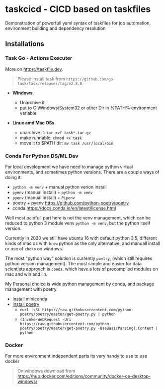 # taskcicd - CICD based on taskfiles

Demonstration of powerfull yaml syntax of taskfiles
for job automation, environment building
and dependency resolution

## Installations 

### Task Go - Actions Executer

More on https://taskfile.dev.

> Please install task from 
> `https://github.com/go-task/task/releases/tag/v2.8.0`

- **Windows**. 
    - Unarchive it 
    - put to C:\Windows\System32 or other Dir in %PATH% environment variable

- **Linux amd Mac OSs**. 
    - unarchive it: `tar xvf task*.tar.gz`
    - make runnable: `chmod +x task`
    - move it to $PATH dir: `mv task /usr/local/bin`

### Conda For Python DS/ML Dev

For local development we have need to manage python virtual environments,
and sometimes python versions. 
There are a couple ways of doing it:

- `python -m venv` + manual python verion install
- `pyenv` (manual install) + `python -m venv`
- `pyenv` (manual install) + `Pipenv`
- poetry + pyenv https://github.com/python-poetry/poetry
- conda https://docs.conda.io/en/latest/license.html

Well most painfull part here is not the venv management,
which can be reduced to python 3 module venv `python -m venv`,
but the python itself version.

Currently in 2020 we still have ubuntu 16 with default python 3.5,
different kinds of mac os with `brew` python as the only alternative,
and manuall install or use of `choko` on windows.

The most "python way" solution is currently `poetry`,
(which still requires python version management).
The most simple and easier for data scientiets 
approach is `conda`. which have a lots of precompiled modules 
on mac and win and lin.

My Personal choice is wide python management by conda,
and package management with poetry.
- [Install miniconda](https://docs.conda.io/en/latest/miniconda.html)
- [Install poetry](https://python-poetry.org/docs/#installation)
    - `curl -sSL https://raw.githubusercontent.com/python-poetry/poetry/master/get-poetry.py | python`
    - `(Invoke-WebRequest -Uri https://raw.githubusercontent.com/python-poetry/poetry/master/get-poetry.py -UseBasicParsing).Content | python`

### Docker 

For more environment independent parts its very handy to use to use docker

> On windows download from https://hub.docker.com/editions/community/docker-ce-desktop-windows/





